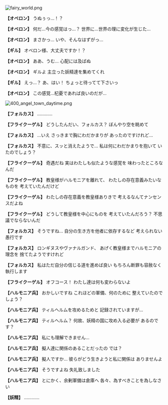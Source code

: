 
![fairy_world.png](../images/backgrounds/fairy_world.png)

**【オベロン】**
うぬぅっ…！？

**【オベロン】**
何だ…今の感覚はっ…？
世界に…世界の理に変化が生じた…

**【オベロン】**
まさかっ…
いや、そんなはずがっ…

**【ギル】**
オベロン様、大丈夫ですか！？

**【オベロン】**
ああ、うむ…
心配には及ばぬ

**【オベロン】**
ギルよ
主立った妖精達を集めてくれ

**【ギル】**
えっ…？
あ、はい！
ちょっと待ってて下さいっ

**【オベロン】**
この感覚…杞憂であれば良いのだが…

![400_angel_town_daytime.png](../images/backgrounds/400_angel_town_daytime.png)

**【フォルカス】**
…………

**【フライクーゲル】**
どうしたんだい、フォルカス？
ぼんやり空を眺めて

**【フォルカス】**
…いえ
さっきまで胸にわだかまりが
あったのですけれど…

**【フォルカス】**
不意に、スッと消えたようで…
私は何にわだかまりを抱いて
いたのでしょう？

**【フライクーゲル】**
奇遇だね
実はわたしも似たような感覚を
味わったところなんだ

**【フライクーゲル】**
教皇様がハルモニアを離れて、
わたしの存在意義みたいなものを
考えていたんだけど

**【フライクーゲル】**
わたしの存在意義を教皇様ありきで
考えるなんてナンセンスだよね

**【フライクーゲル】**
どうして教皇様を中心にものを
考えていたんだろう？
不思議でならないんだ

**【フォルカス】**
そうですね…
自分の生き方を他者に依存するなど
考えられない愚行です

**【フォルカス】**
ロンギヌスやヴァナルガンド、
あげく教皇様までハルモニアの理念を
捨てたようですけれど

**【フォルカス】**
私はただ自分の信じる道を進めば良い
もちろん断罪も容赦なく執行します

**【フライクーゲル】**
オフコース！
わたし達は何も変わらないよ

**【ハルモニア兵】**
おかしいですね
これほどの軍備、何のために
整えていたのでしょう？

**【ハルモニア兵】**
ティルヘルムを攻めるためと
記録されていますが…

**【ハルモニア兵】**
ティルヘルム？
何故、妖精の国に攻め入る必要が
あるのです？

**【ハルモニア兵】**
私にも理解できません…

**【ハルモニア兵】**
擬人達に関係のあることだったの
では？

**【ハルモニア兵】**
擬人ですか…
彼らがどう生きようと私に関係は
ありませんよ

**【ハルモニア兵】**
そうですよね
失礼致しました

**【ハルモニア兵】**
とにかく、余剰軍備は倉庫へ
各々、為すべきことを為しなさい

**【妖精】**
…………
